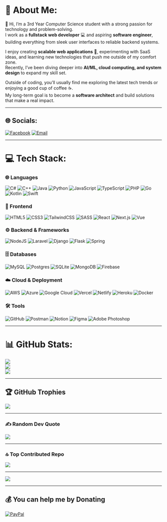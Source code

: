 # 💫 About Me:
👋 Hi, I’m a 3rd Year Computer Science student with a strong passion for technology and problem-solving.  
I work as a **fullstack web developer** 💻 and aspiring **software engineer**, building everything from sleek user interfaces to reliable backend systems.  

I enjoy creating **scalable web applications** 🚀, experimenting with SaaS ideas, and learning new technologies that push me outside of my comfort zone.  
Recently, I’ve been diving deeper into **AI/ML, cloud computing, and system design** to expand my skill set.  

Outside of coding, you’ll usually find me exploring the latest tech trends or enjoying a good cup of coffee ☕.  
My long-term goal is to become a **software architect** and build solutions that make a real impact.  

---

## 🌐 Socials:
[![Facebook](https://img.shields.io/badge/Facebook-%231877F2.svg?logo=Facebook&logoColor=white&style=for-the-badge)](https://facebook.com/PJ_Peruso) 
[![Email](https://img.shields.io/badge/Email-D14836?logo=gmail&logoColor=white&style=for-the-badge)](mailto:frandilbertperuso@gmail.com)  

---

# 💻 Tech Stack:

### 🌐 Languages  
![C#](https://img.shields.io/badge/c%23-239120?style=flat-square&logo=csharp&logoColor=white) 
![C++](https://img.shields.io/badge/c++-00599C?style=flat-square&logo=c%2B%2B&logoColor=white) 
![Java](https://img.shields.io/badge/java-ED8B00?style=flat-square&logo=openjdk&logoColor=white) 
![Python](https://img.shields.io/badge/python-3670A0?style=flat-square&logo=python&logoColor=ffdd54) 
![JavaScript](https://img.shields.io/badge/javascript-F7DF1E?style=flat-square&logo=javascript&logoColor=black) 
![TypeScript](https://img.shields.io/badge/typescript-007ACC?style=flat-square&logo=typescript&logoColor=white) 
![PHP](https://img.shields.io/badge/php-777BB4?style=flat-square&logo=php&logoColor=white) 
![Go](https://img.shields.io/badge/go-00ADD8?style=flat-square&logo=go&logoColor=white) 
![Kotlin](https://img.shields.io/badge/kotlin-7F52FF?style=flat-square&logo=kotlin&logoColor=white) 
![Swift](https://img.shields.io/badge/swift-F54A2A?style=flat-square&logo=swift&logoColor=white) 

### 🎨 Frontend  
![HTML5](https://img.shields.io/badge/html5-E34F26?style=flat-square&logo=html5&logoColor=white) 
![CSS3](https://img.shields.io/badge/css3-1572B6?style=flat-square&logo=css3&logoColor=white) 
![TailwindCSS](https://img.shields.io/badge/tailwindcss-38B2AC?style=flat-square&logo=tailwind-css&logoColor=white) 
![SASS](https://img.shields.io/badge/SASS-CC6699?style=flat-square&logo=sass&logoColor=white) 
![React](https://img.shields.io/badge/react-20232a?style=flat-square&logo=react&logoColor=61DAFB) 
![Next.js](https://img.shields.io/badge/next.js-000000?style=flat-square&logo=nextdotjs&logoColor=white) 
![Vue](https://img.shields.io/badge/vue.js-35495E?style=flat-square&logo=vuedotjs&logoColor=4FC08D) 

### ⚙️ Backend & Frameworks  
![NodeJS](https://img.shields.io/badge/node.js-6DA55F?style=flat-square&logo=node.js&logoColor=white) 
![Laravel](https://img.shields.io/badge/laravel-FF2D20?style=flat-square&logo=laravel&logoColor=white) 
![Django](https://img.shields.io/badge/django-092E20?style=flat-square&logo=django&logoColor=white) 
![Flask](https://img.shields.io/badge/flask-000000?style=flat-square&logo=flask&logoColor=white) 
![Spring](https://img.shields.io/badge/spring-6DB33F?style=flat-square&logo=spring&logoColor=white) 

### 🗄️ Databases  
![MySQL](https://img.shields.io/badge/mysql-4479A1?style=flat-square&logo=mysql&logoColor=white) 
![Postgres](https://img.shields.io/badge/postgres-316192?style=flat-square&logo=postgresql&logoColor=white) 
![SQLite](https://img.shields.io/badge/sqlite-07405E?style=flat-square&logo=sqlite&logoColor=white) 
![MongoDB](https://img.shields.io/badge/mongodb-4ea94b?style=flat-square&logo=mongodb&logoColor=white) 
![Firebase](https://img.shields.io/badge/firebase-FFCA28?style=flat-square&logo=firebase&logoColor=black) 

### ☁️ Cloud & Deployment  
![AWS](https://img.shields.io/badge/AWS-FF9900?style=flat-square&logo=amazonaws&logoColor=white) 
![Azure](https://img.shields.io/badge/azure-0072C6?style=flat-square&logo=microsoftazure&logoColor=white) 
![Google Cloud](https://img.shields.io/badge/google%20cloud-4285F4?style=flat-square&logo=googlecloud&logoColor=white) 
![Vercel](https://img.shields.io/badge/vercel-000000?style=flat-square&logo=vercel&logoColor=white) 
![Netlify](https://img.shields.io/badge/netlify-00C7B7?style=flat-square&logo=netlify&logoColor=white) 
![Heroku](https://img.shields.io/badge/heroku-430098?style=flat-square&logo=heroku&logoColor=white) 
![Docker](https://img.shields.io/badge/docker-2496ED?style=flat-square&logo=docker&logoColor=white) 

### 🛠 Tools  
![GitHub](https://img.shields.io/badge/github-121011?style=flat-square&logo=github&logoColor=white) 
![Postman](https://img.shields.io/badge/Postman-FF6C37?style=flat-square&logo=postman&logoColor=white) 
![Notion](https://img.shields.io/badge/Notion-000000?style=flat-square&logo=notion&logoColor=white) 
![Figma](https://img.shields.io/badge/figma-F24E1E?style=flat-square&logo=figma&logoColor=white) 
![Adobe Photoshop](https://img.shields.io/badge/photoshop-31A8FF?style=flat-square&logo=adobephotoshop&logoColor=white) 

---

# 📊 GitHub Stats:
![](https://github-readme-stats.vercel.app/api?username=Pejayy-10&theme=tokyonight&hide_border=false&include_all_commits=false&count_private=false)<br/>
![](https://nirzak-streak-stats.vercel.app/?user=Pejayy-10&theme=tokyonight&hide_border=false)<br/>
![](https://github-readme-stats.vercel.app/api/top-langs/?username=Pejayy-10&theme=tokyonight&hide_border=false&include_all_commits=false&count_private=false&layout=compact)

---

## 🏆 GitHub Trophies
![](https://github-profile-trophy.vercel.app/?username=Pejayy-10&theme=tokyonight&no-frame=false&no-bg=true&margin-w=4)

---

### ✍️ Random Dev Quote
![](https://quotes-github-readme.vercel.app/api?type=horizontal&theme=tokyonight)

---

### 🔝 Top Contributed Repo
![](https://github-contributor-stats.vercel.app/api?username=Pejayy-10&limit=5&theme=tokyonight&combine_all_yearly_contributions=true)

---

[![](https://visitcount.itsvg.in/api?id=Pejayy-10&icon=2&color=3)](https://visitcount.itsvg.in)

---

## 💰 You can help me by Donating
[![PayPal](https://img.shields.io/badge/PayPal-00457C?style=for-the-badge&logo=paypal&logoColor=white)](https://paypal.me/FrandilbertPeruso)  
